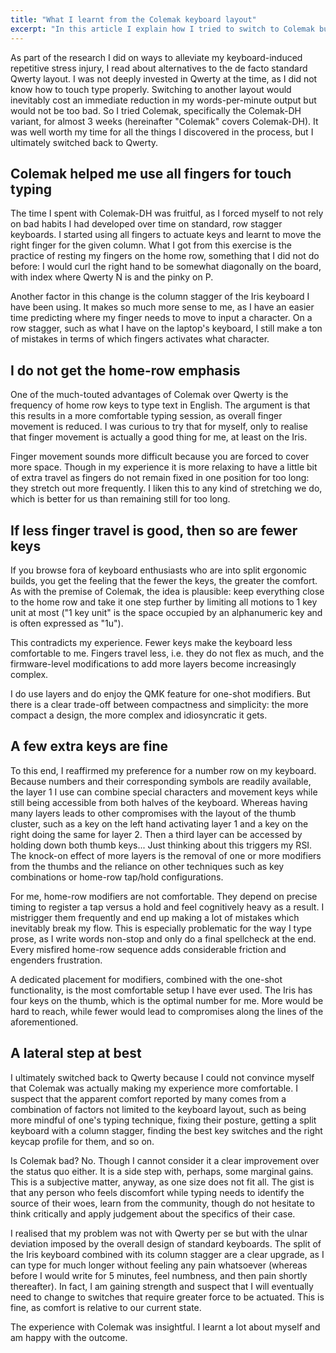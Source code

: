 ```yaml
---
title: "What I learnt from the Colemak keyboard layout"
excerpt: "In this article I explain how I tried to switch to Colemak but ultimately decided against it."
---
```


As part of the research I did on ways to alleviate my keyboard-induced
repetitive stress injury, I read about alternatives to the de facto
standard Qwerty layout. I was not deeply invested in Qwerty at the
time, as I did not know how to touch type properly. Switching to
another layout would inevitably cost an immediate reduction in my
words-per-minute output but would not be too bad. So I tried Colemak,
specifically the Colemak-DH variant, for almost 3 weeks (hereinafter
"Colemak" covers Colemak-DH). It was well worth my time for all the
things I discovered in the process, but I ultimately switched back to
Qwerty.

## Colemak helped me use all fingers for touch typing

The time I spent with Colemak-DH was fruitful, as I forced myself to
not rely on bad habits I had developed over time on standard, row
stagger keyboards. I started using all fingers to actuate keys and
learnt to move the right finger for the given column. What I got from
this exercise is the practice of resting my fingers on the home row,
something that I did not do before: I would curl the right hand to be
somewhat diagonally on the board, with index where Qwerty N is and the
pinky on P.

Another factor in this change is the column stagger of the Iris
keyboard I have been using. It makes so much more sense to me, as I
have an easier time predicting where my finger needs to move to input
a character. On a row stagger, such as what I have on the laptop's
keyboard, I still make a ton of mistakes in terms of which fingers
activates what character.

## I do not get the home-row emphasis

One of the much-touted advantages of Colemak over Qwerty is the
frequency of home row keys to type text in English. The argument is
that this results in a more comfortable typing session, as overall
finger movement is reduced. I was curious to try that for myself, only
to realise that finger movement is actually a good thing for me, at
least on the Iris.

Finger movement sounds more difficult because you are forced to cover
more space. Though in my experience it is more relaxing to have a
little bit of extra travel as fingers do not remain fixed in one
position for too long: they stretch out more frequently. I liken this
to any kind of stretching we do, which is better for us than remaining
still for too long.

## If less finger travel is good, then so are fewer keys

If you browse fora of keyboard enthusiasts who are into split
ergonomic builds, you get the feeling that the fewer the keys, the
greater the comfort. As with the premise of Colemak, the idea is
plausible: keep everything close to the home row and take it one step
further by limiting all motions to 1 key unit at most ("1 key unit" is
the space occupied by an alphanumeric key and is often expressed as
"1u").

This contradicts my experience. Fewer keys make the keyboard less
comfortable to me. Fingers travel less, i.e. they do not flex as much,
and the firmware-level modifications to add more layers become
increasingly complex.

I do use layers and do enjoy the QMK feature for one-shot modifiers.
But there is a clear trade-off between compactness and simplicity: the
more compact a design, the more complex and idiosyncratic it gets.

## A few extra keys are fine

To this end, I reaffirmed my preference for a number row on my
keyboard. Because numbers and their corresponding symbols are readily
available, the layer 1 I use can combine special characters and
movement keys while still being accessible from both halves of the
keyboard. Whereas having many layers leads to other compromises with
the layout of the thumb cluster, such as a key on the left hand
activating layer 1 and a key on the right doing the same for layer 2.
Then a third layer can be accessed by holding down both thumb keys...
Just thinking about this triggers my RSI. The knock-on effect of more
layers is the removal of one or more modifiers from the thumbs and the
reliance on other techniques such as key combinations or home-row
tap/hold configurations.

For me, home-row modifiers are not comfortable. They depend on precise
timing to register a tap versus a hold and feel cognitively heavy as a
result. I mistrigger them frequently and end up making a lot of
mistakes which inevitably break my flow. This is especially
problematic for the way I type prose, as I write words non-stop and
only do a final spellcheck at the end. Every misfired home-row
sequence adds considerable friction and engenders frustration.

A dedicated placement for modifiers, combined with the one-shot
functionality, is the most comfortable setup I have ever used. The
Iris has four keys on the thumb, which is the optimal number for me.
More would be hard to reach, while fewer would lead to compromises
along the lines of the aforementioned.

## A lateral step at best

I ultimately switched back to Qwerty because I could not convince
myself that Colemak was actually making my experience more
comfortable. I suspect that the apparent comfort reported by many
comes from a combination of factors not limited to the keyboard
layout, such as being more mindful of one's typing technique, fixing
their posture, getting a split keyboard with a column stagger, finding
the best key switches and the right keycap profile for them, and so
on.

Is Colemak bad? No. Though I cannot consider it a clear improvement
over the status quo either. It is a side step with, perhaps, some
marginal gains. This is a subjective matter, anyway, as one size does
not fit all. The gist is that any person who feels discomfort while
typing needs to identify the source of their woes, learn from the
community, though do not hesitate to think critically and apply
judgement about the specifics of their case.

I realised that my problem was not with Qwerty per se but with the
ulnar deviation imposed by the overall design of standard keyboards.
The split of the Iris keyboard combined with its column stagger are a
clear upgrade, as I can type for much longer without feeling any pain
whatsoever (whereas before I would write for 5 minutes, feel numbness,
and then pain shortly thereafter). In fact, I am gaining strength and
suspect that I will eventually need to change to switches that require
greater force to be actuated. This is fine, as comfort is relative to
our current state.

The experience with Colemak was insightful. I learnt a lot about
myself and am happy with the outcome.
